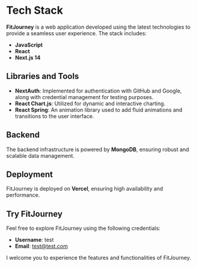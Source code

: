 # Tech Stack

**FitJourney** is a web application developed using the latest technologies to provide a seamless user experience. The stack includes:

- **JavaScript**
- **React**
- **Next.js 14**

## Libraries and Tools

- **NextAuth**: Implemented for authentication with GitHub and Google, along with credential management for testing purposes.
- **React Chart.js**: Utilized for dynamic and interactive charting.
- **React Spring**: An animation library used to add fluid animations and transitions to the user interface.

## Backend

The backend infrastructure is powered by **MongoDB**, ensuring robust and scalable data management.

## Deployment

FitJourney is deployed on **Vercel**, ensuring high availability and performance.

## Try FitJourney

Feel free to explore FitJourney using the following credentials:

- **Username**: test
- **Email**: test@test.com

I welcome you to experience the features and functionalities of FitJourney.
